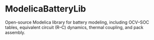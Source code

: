 # ModelicaBatteryLib
Open-source Modelica library for battery modeling, including OCV–SOC tables, equivalent circuit (R–C) dynamics, thermal coupling, and pack assembly.
